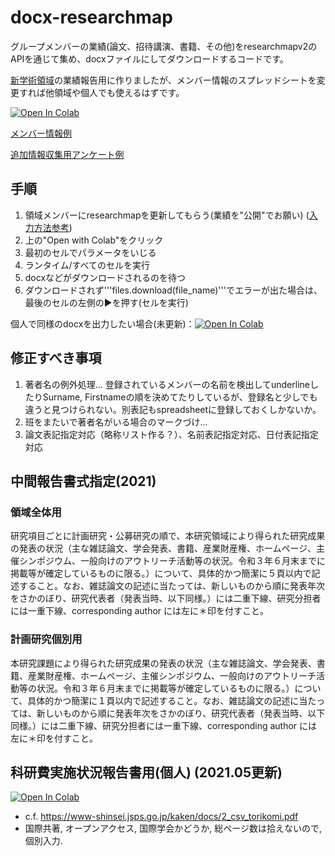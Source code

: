 # docx-researchmap
グループメンバーの業績(論文、招待講演、書籍、その他)をresearchmapv2のAPIを通じて集め、docxファイルにしてダウンロードするコードです。


[新学術領域](https://infophys-bio.jp/)の業績報告用に作りましたが、メンバー情報のスプレッドシートを変更すれば他領域や個人でも使えるはずです。

[![Open In Colab](https://colab.research.google.com/assets/colab-badge.svg)](https://colab.research.google.com/github/dbkk/docx-researchmap/blob/rev2021/researchmapv2_to_chukan.ipynb)

[メンバー情報例](https://docs.google.com/spreadsheets/d/1wce1XHSFGSBttupnSIqe_5abtijBb_hBYM2bfaV9Jn4/edit)

[追加情報収集用アンケート例](https://docs.google.com/forms/d/1I2HkiJHSNSYSiz7TXKVYGO3dd68mJZuHM_isJnlPUbI/edit?usp=sharing)

## 手順

1. 領域メンバーにresearchmapを更新してもらう(業績を"公開"でお願い) ([入力方法参考](https://sites.google.com/view/researchmap3))
2. 上の"Open with Colab"をクリック
3. 最初のセルでパラメータをいじる
4. ランタイム/すべてのセルを実行
5. docxなどがダウンロードされるのを待つ
6. ダウンロードされず'''files.download(file_name)'''でエラーが出た場合は、最後のセルの左側の▶を押す(セルを実行)

個人で同様のdocxを出力したい場合(未更新)：[![Open In Colab](https://colab.research.google.com/assets/colab-badge.svg)](https://colab.research.google.com/github/dbkk/docx-researchmap/blob/rev2021/researchmapv2_to_docx_single.ipynb)


## 修正すべき事項

1. 著者名の例外処理... 登録されているメンバーの名前を検出してunderlineしたりSurname, Firstnameの順を決めてたりしているが、登録名と少しでも違うと見つけられない。別表記もspreadsheetに登録しておくしかないか。
2. 班をまたいで著者名がいる場合のマークづけ...
3. 論文表記指定対応（略称リスト作る？）、名前表記指定対応、日付表記指定対応

## 中間報告書式指定(2021)
### 領域全体用
研究項目ごとに計画研究・公募研究の順で、本研究領域により得られた研究成果の発表の状況（主な雑誌論文、学会発表、書籍、産業財産権、ホームページ、主催シンポジウム、一般向けのアウトリーチ活動等の状況。令和３年６月末までに掲載等が確定しているものに限る。）について、具体的かつ簡潔に５頁以内で記述すること。なお、雑誌論文の記述に当たっては、新しいものから順に発表年次をさかのぼり、研究代表者（発表当時、以下同様。）には二重下線、研究分担者には一重下線、corresponding author には左に＊印を付すこと。

### 計画研究個別用
本研究課題により得られた研究成果の発表の状況（主な雑誌論文、学会発表、書籍、産業財産権、ホームページ、主催シンポジウム、一般向けのアウトリーチ活動等の状況。令和３年６月末までに掲載等が確定しているものに限る。）について、具体的かつ簡潔に１頁以内で記述すること。なお、雑誌論文の記述に当たっては、新しいものから順に発表年次をさかのぼり、研究代表者（発表当時、以下同様。）には二重下線、研究分担者には一重下線、corresponding author には左に＊印を付すこと。

## 科研費実施状況報告書用(個人) (2021.05更新)

[![Open In Colab](https://colab.research.google.com/assets/colab-badge.svg)](https://colab.research.google.com/github/dbkk/docx-researchmap/blob/rev2021/researchmapv2_to_csv.ipynb)

* c.f. https://www-shinsei.jsps.go.jp/kaken/docs/2_csv_torikomi.pdf
* 国際共著, オープンアクセス, 国際学会かどうか, 総ページ数は拾えないので, 個別入力.